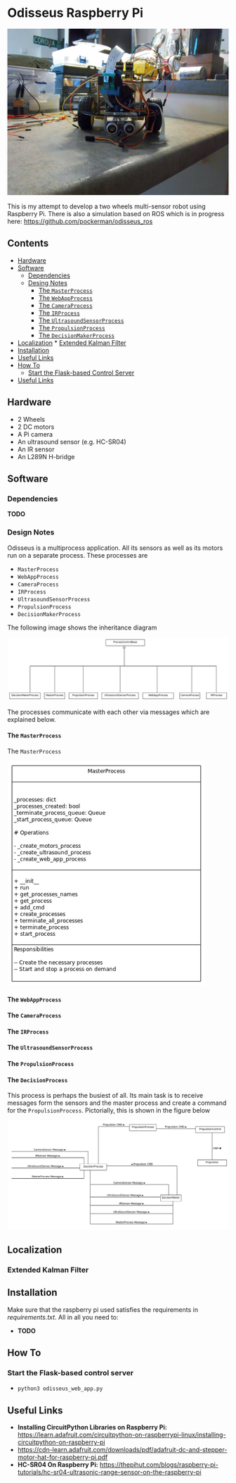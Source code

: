 # Odisseus Raspberry Pi

![Odisseus](imgs/odi_3.JPG)

This is my attempt to develop a two wheels multi-sensor robot using Raspberry Pi. There is also a simulation based on ROS which is in progress here: https://github.com/pockerman/odisseus_ros  


## Contents
* [Hardware](#hardware)
* [Software](#software)
	* [Dependencies](#dependencies)
	* [Desing Notes](#design_notes) 
		* [The ```MasterProcess```](#master_process)
		* [The ```WebAppProcess```](#webap_process)
		* [The ```CameraProcess```](#camera_process)
		* [The ```IRProcess```](#ir_process)
		* [The ```UltrasoundSensorProcess```](#ultrasound_process)
		* [The ```PropulsionProcess```](#propulsion_process)
		* [The ```DecisionMakerProcess```](#decision_process)
* [Localization](#localization)
		* [Extended Kalman Filter](#extended_kalman_filter)
* [Installation](#installation)
* [Useful Links](#useful_links)
* [How To](#how_to)
	* [Start the Flask-based Control Server](#start_control_server)
* [Useful Links](#useful_links)

 

## <a name="hardware"></a> Hardware

- 2 Wheels
- 2 DC motors
- A Pi camera
- An ultrasound sensor (e.g. HC-SR04)
- An IR sensor
- An L289N H-bridge

## <a name="software"></a> Software

### <a name="dependencies"></a> Dependencies

**TODO**

### <a name="design_notes"></a> Design Notes

Odisseus is a multiprocess application. All its sensors as well as its motors run on a separate process.
These processes are

- ```MasterProcess```
- ```WebAppProcess```
- ```CameraProcess```
- ```IRProcess```
- ```UltrasoundSensorProcess```
- ```PropulsionProcess```
- ```DecisionMakerProcess```

The following image shows the inheritance diagram

![Process](doc/imgs/design_1.png)

The processes communicate with each other via messages which are explained below.


#### <a name="master_process"></a> The ```MasterProcess``` 

The ```MasterProcess``` 

![MasterProcess](doc/imgs/design_2.png)

#### <a name="webap_process"></a> The ```WebAppProcess```

#### <a name="camera_process"></a> The ```CameraProcess```

#### <a name="ir_process"></a> The ```IRProcess```

#### <a name="ultrasound_process"></a> The ```UltrasoundSensorProcess```

#### <a name="propulsion_process"></a> The ```PropulsionProcess```

#### <a name="decision_process"></a> The ```DecisionProcess```

This process is perhaps the busiest of all. Its main task is to receive messages form the sensors and 
the master process and create a command for the ```PropulsionProcess```. Pictorially, this is shown in the
figure below


![DecisionProcessFlow](doc/imgs/design_3.png)

## <a name="localization"></a> Localization 

### <a name="extended_kalman_filter"></a> Extended Kalman Filter

## <a name="installation"></a> Installation

Make sure that the raspberry pi used satisfies the  requirements in _requirements.txt_. 
All in all you need to:

- **TODO**

## <a name="how_to"></a> How To


### <a name="start_control_server"></a> Start the Flask-based control server


- ```python3 odisseus_web_app.py```

## <a name="useful_links"></a> Useful Links

- **Installing CircuitPython Libraries on Raspberry Pi:** https://learn.adafruit.com/circuitpython-on-raspberrypi-linux/installing-circuitpython-on-raspberry-pi
- https://cdn-learn.adafruit.com/downloads/pdf/adafruit-dc-and-stepper-motor-hat-for-raspberry-pi.pdf
- **HC-SR04 On Raspberry Pi:** https://thepihut.com/blogs/raspberry-pi-tutorials/hc-sr04-ultrasonic-range-sensor-on-the-raspberry-pi
